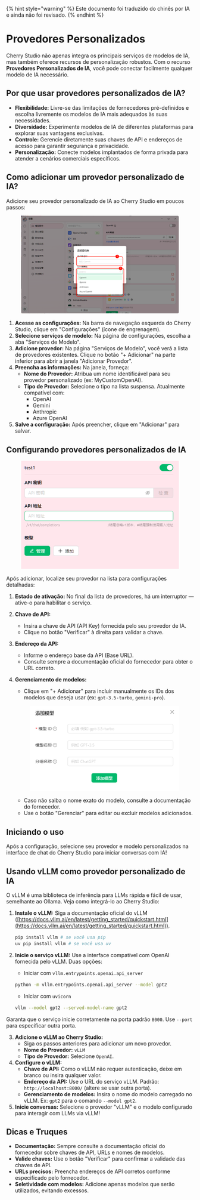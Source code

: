 
{% hint style="warning" %}
Este documento foi traduzido do chinês por IA e ainda não foi revisado.
{% endhint %}

# Provedores Personalizados

Cherry Studio não apenas integra os principais serviços de modelos de IA, mas também oferece recursos de personalização robustos. Com o recurso **Provedores Personalizados de IA**, você pode conectar facilmente qualquer modelo de IA necessário.

## Por que usar provedores personalizados de IA?

* **Flexibilidade:** Livre-se das limitações de fornecedores pré-definidos e escolha livremente os modelos de IA mais adequados às suas necessidades.
* **Diversidade:** Experimente modelos de IA de diferentes plataformas para explorar suas vantagens exclusivas.
* **Controle:** Gerencie diretamente suas chaves de API e endereços de acesso para garantir segurança e privacidade.
* **Personalização:** Conecte modelos implantados de forma privada para atender a cenários comerciais específicos.

## Como adicionar um provedor personalizado de IA?

Adicione seu provedor personalizado de IA ao Cherry Studio em poucos passos:

<figure><img src="../../.gitbook/assets/image (2) (5).png" alt=""><figcaption></figcaption></figure>

1. **Acesse as configurações:** Na barra de navegação esquerda do Cherry Studio, clique em "Configurações" (ícone de engrenagem).
2. **Selecione serviços de modelo:** Na página de configurações, escolha a aba "Serviços de Modelo".
3. **Adicione provedor:** Na página "Serviços de Modelo", você verá a lista de provedores existentes. Clique no botão "+ Adicionar" na parte inferior para abrir a janela "Adicionar Provedor".
4. **Preencha as informações:** Na janela, forneça:
   * **Nome do Provedor:** Atribua um nome identificável para seu provedor personalizado (ex: MyCustomOpenAI).
   * **Tipo de Provedor:** Selecione o tipo na lista suspensa. Atualmente compatível com:
     * OpenAI
     * Gemini
     * Anthropic
     * Azure OpenAI
5. **Salve a configuração:** Após preencher, clique em "Adicionar" para salvar.

## Configurando provedores personalizados de IA

<figure><img src="../../.gitbook/assets/image (3) (5) (1).png" alt=""><figcaption></figcaption></figure>

Após adicionar, localize seu provedor na lista para configurações detalhadas:

1. **Estado de ativação:** No final da lista de provedores, há um interruptor — ative-o para habilitar o serviço.
2. **Chave de API:**
   * Insira a chave de API (API Key) fornecida pelo seu provedor de IA.
   * Clique no botão "Verificar" à direita para validar a chave.
3. **Endereço da API:**
   * Informe o endereço base da API (Base URL).
   * Consulte sempre a documentação oficial do fornecedor para obter o URL correto.
4. **Gerenciamento de modelos:**
   * Clique em "+ Adicionar" para incluir manualmente os IDs dos modelos que deseja usar (ex: `gpt-3.5-turbo`, `gemini-pro`).

    <figure><img src="../../.gitbook/assets/image (4) (5).png" alt=""><figcaption></figcaption></figure>

    * Caso não saiba o nome exato do modelo, consulte a documentação do fornecedor.
    * Use o botão "Gerenciar" para editar ou excluir modelos adicionados.

## Iniciando o uso

Após a configuração, selecione seu provedor e modelo personalizados na interface de chat do Cherry Studio para iniciar conversas com IA!

## Usando vLLM como provedor personalizado de IA

O vLLM é uma biblioteca de inferência para LLMs rápida e fácil de usar, semelhante ao Ollama. Veja como integrá-lo ao Cherry Studio:

1. **Instale o vLLM:** Siga a documentação oficial do vLLM ([https://docs.vllm.ai/en/latest/getting_started/quickstart.html](https://docs.vllm.ai/en/latest/getting_started/quickstart.html)).

    ```sh
    pip install vllm # se você usa pip
    uv pip install vllm # se você usa uv
    ```
2. **Inicie o serviço vLLM:** Use a interface compatível com OpenAI fornecida pelo vLLM. Duas opções:

    * Iniciar com `vllm.entrypoints.openai.api_server`

    ```sh
    python -m vllm.entrypoints.openai.api_server --model gpt2
    ```

    * Iniciar com `uvicorn`

    ```sh
    vllm --model gpt2 --served-model-name gpt2
    ```

Garanta que o serviço inicie corretamente na porta padrão `8000`. Use `--port` para especificar outra porta.

3. **Adicione o vLLM ao Cherry Studio:**
   * Siga os passos anteriores para adicionar um novo provedor.
   * **Nome do Provedor:** `vLLM`
   * **Tipo de Provedor:** Selecione `OpenAI`.
4. **Configure o vLLM:**
   * **Chave de API:** Como o vLLM não requer autenticação, deixe em branco ou insira qualquer valor.
   * **Endereço da API:** Use o URL do serviço vLLM. Padrão: `http://localhost:8000/` (altere se usar outra porta).
   * **Gerenciamento de modelos:** Insira o nome do modelo carregado no vLLM. Ex: `gpt2` para o comando `--model gpt2`.
5. **Inicie conversas:** Selecione o provedor "vLLM" e o modelo configurado para interagir com LLMs via vLLM!

## Dicas e Truques

* **Documentação:** Sempre consulte a documentação oficial do fornecedor sobre chaves de API, URLs e nomes de modelos.
* **Valide chaves:** Use o botão "Verificar" para confirmar a validade das chaves de API.
* **URLs precisos:** Preencha endereços de API corretos conforme especificado pelo fornecedor.
* **Seletividade com modelos:** Adicione apenas modelos que serão utilizados, evitando excessos.